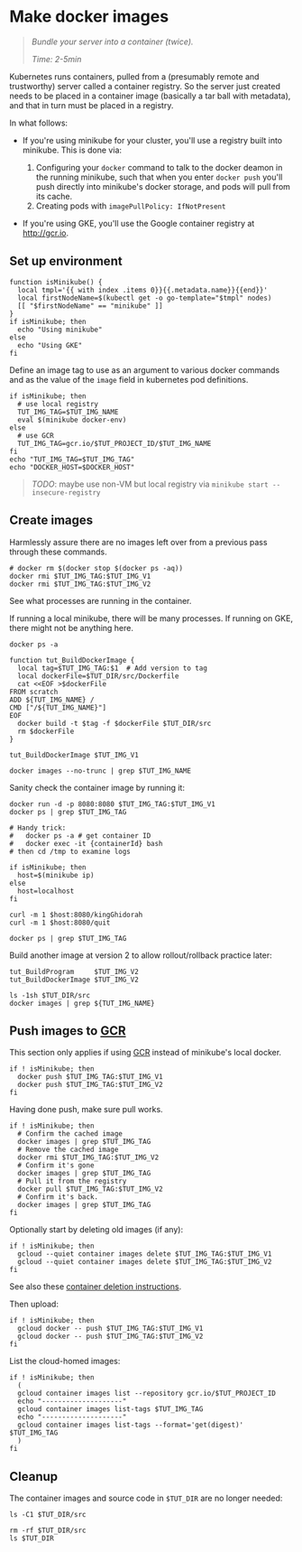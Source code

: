 # Make docker images

> _Bundle your server into a container (twice)._
>
> _Time: 2-5min_


Kubernetes runs containers, pulled from a (presumably
remote and trustworthy) server called a container
registry.  So the server just created needs to be
placed in a container image (basically a tar ball with
metadata), and that in turn must be placed in a
registry.

In what follows:

 * If you're using minikube for your cluster, you'll use a
   registry built into minikube.  This is done via:
   1. Configuring your `docker` command to talk to the
      docker deamon in the running minikube, such that
      when you enter `docker push` you'll push directly
      into minikube's docker storage, and pods will pull
      from its cache.
   2. Creating pods with `imagePullPolicy: IfNotPresent`

 * If you're using GKE, you'll use the
   Google container registry at http://gcr.io.

## Set up environment

<!-- @funcConsultPlatform -->
```
function isMinikube() {
  local tmpl='{{ with index .items 0}}{{.metadata.name}}{{end}}'
  local firstNodeName=$(kubectl get -o go-template="$tmpl" nodes)
  [[ "$firstNodeName" == "minikube" ]]
}
if isMinikube; then
  echo "Using minikube"
else
  echo "Using GKE"
fi
```

Define an image tag to use as an argument to various
docker commands and as the value of the `image` field
in kubernetes pod definitions.

<!-- @defineImageTag -->
```
if isMinikube; then
  # use local registry
  TUT_IMG_TAG=$TUT_IMG_NAME
  eval $(minikube docker-env)
else
  # use GCR
  TUT_IMG_TAG=gcr.io/$TUT_PROJECT_ID/$TUT_IMG_NAME
fi
echo "TUT_IMG_TAG=$TUT_IMG_TAG"
echo "DOCKER_HOST=$DOCKER_HOST"
```

> _TODO_: maybe use non-VM but local registry via `minikube start --insecure-registry`

## Create images

Harmlessly assure there are no images left over from
a previous pass through these commands.

<!-- @removeDockerImages -->
```
# docker rm $(docker stop $(docker ps -aq))
docker rmi $TUT_IMG_TAG:$TUT_IMG_V1
docker rmi $TUT_IMG_TAG:$TUT_IMG_V2
```

See what processes are running in the container.

If running a local minikube, there will be many processes.
If running on GKE, there might not be anything here.

<!-- @peekRunningContainers -->
```
docker ps -a
```

<!-- @funcToCreateImage -->
```
function tut_BuildDockerImage {
  local tag=$TUT_IMG_TAG:$1  # Add version to tag
  local dockerFile=$TUT_DIR/src/Dockerfile
  cat <<EOF >$dockerFile
FROM scratch
ADD ${TUT_IMG_NAME} /
CMD ["/${TUT_IMG_NAME}"]
EOF
  docker build -t $tag -f $dockerFile $TUT_DIR/src
  rm $dockerFile
}
```

<!-- @createImageV1 -->
```
tut_BuildDockerImage $TUT_IMG_V1
```

<!-- @listImages -->
```
docker images --no-trunc | grep $TUT_IMG_NAME
```

Sanity check the container image by running it:

<!-- @runDockerImage -->
```
docker run -d -p 8080:8080 $TUT_IMG_TAG:$TUT_IMG_V1
docker ps | grep $TUT_IMG_TAG

# Handy trick:
#   docker ps -a # get container ID
#   docker exec -it {containerId} bash
# then cd /tmp to examine logs

if isMinikube; then
  host=$(minikube ip)
else
  host=localhost
fi

curl -m 1 $host:8080/kingGhidorah
curl -m 1 $host:8080/quit
```

<!-- @confirmServerGone -->
```
docker ps | grep $TUT_IMG_TAG
```

Build another image at version 2 to allow
rollout/rollback practice later:

<!-- @buildVersion2 -->
```
tut_BuildProgram     $TUT_IMG_V2
tut_BuildDockerImage $TUT_IMG_V2
```

<!-- @confirmDockerCache -->
```
ls -1sh $TUT_DIR/src
docker images | grep ${TUT_IMG_NAME}
```

[GCR]: http://gcr.io

## Push images to [GCR]

This section only applies if using [GCR]
instead of minikube's local docker.

<!-- @pushToGcr -->
```
if ! isMinikube; then
  docker push $TUT_IMG_TAG:$TUT_IMG_V1
  docker push $TUT_IMG_TAG:$TUT_IMG_V2
fi
```

Having done push, make sure pull works.

<!-- @exerciseGcr -->
```
if ! isMinikube; then
  # Confirm the cached image
  docker images | grep $TUT_IMG_TAG
  # Remove the cached image
  docker rmi $TUT_IMG_TAG:$TUT_IMG_V2
  # Confirm it's gone
  docker images | grep $TUT_IMG_TAG
  # Pull it from the registry
  docker pull $TUT_IMG_TAG:$TUT_IMG_V2
  # Confirm it's back.
  docker images | grep $TUT_IMG_TAG
fi
```

Optionally start by deleting old images (if any):

<!-- @deleteImages -->
```
if ! isMinikube; then
  gcloud --quiet container images delete $TUT_IMG_TAG:$TUT_IMG_V1
  gcloud --quiet container images delete $TUT_IMG_TAG:$TUT_IMG_V2
fi
```

See also these [container deletion instructions].

[container deletion instructions]: https://cloud.google.com/container-registry/docs/quickstart


Then upload:

<!-- @uploadImages -->
```
if ! isMinikube; then
  gcloud docker -- push $TUT_IMG_TAG:$TUT_IMG_V1
  gcloud docker -- push $TUT_IMG_TAG:$TUT_IMG_V2
fi
```

List the cloud-homed images:

<!-- @listImages -->
```
if ! isMinikube; then
  (
  gcloud container images list --repository gcr.io/$TUT_PROJECT_ID
  echo "--------------------"
  gcloud container images list-tags $TUT_IMG_TAG
  echo "--------------------"
  gcloud container images list-tags --format='get(digest)' $TUT_IMG_TAG
  )
fi
```

## Cleanup

The container images and source code in `$TUT_DIR` are no longer needed:

<!-- @lsSrc-->
```
ls -C1 $TUT_DIR/src
```

<!-- @removeSrc -->
```
rm -rf $TUT_DIR/src
ls $TUT_DIR
```

   <!--
   notes about using a local, but not inside minikube, docker daemon:

   Flag `-p` publishes the container port (5000 in this case) to the host.
   Optionally add flag `--restart always` if it crashes for some reason.
   The `--name` flag assignes the name, and `registry:2` is the
   [container's tag](https://hub.docker.com/_/registry/).

   docker run -d -p 5000:5000 --name registry registry:2
   # Stop it with: docker stop registry
   -->
